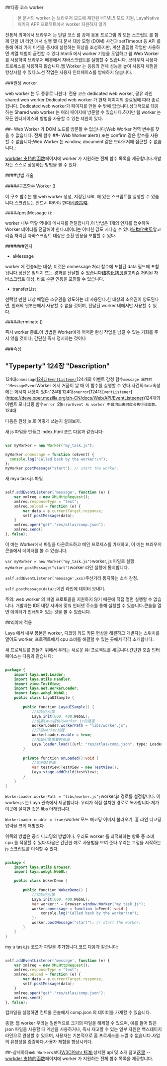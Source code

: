 ##다중 코스 worker

> 본 문서의 worker 는 브라우저 모드에 제한된 HTML5 모드 지원, LayaNative 패키지 APP 프로젝트에서 worker 지원하지 않기

전통적 의미에서 브라우저 는 단일 코스 를 강제 응용 프로그램 의 모든 스크립트 를 함께 단일 UI 라인 에서 실행 했 다.문서 대상 모형 (DOM) 사건과 setTimeout 등 API 를 통해 여러 가지 미션을 동시에 실행하는 허상을 조성하지만, 계산 밀집형 작업만 사용하면 계열 체험이 급전할 수 있다.html5 에서 worker 기능을 도입하고 웹 Web Worker 를 사용하여 브라우저 배경에서 자바스크립트를 실행할 수 있습니다. 브라우저 사용자 프로세스를 사용하지 않습니다.웹 Worker 는 응용의 전체 성능을 높여 사용자 체험을 향상시킬 수 있다.노선 작업은 사용자 인터페이스를 방해하지 않습니다.

###원생 worker

web worker 는 두 종류로 나뉜다. 전용 코스 dedicated web worker, 공유 라인 shared web worker.Dedicated web worker 가 현재 페이지의 종료됨에 따라 종료됩니다. Dedicated web worker가 페이지를 만들 수 밖에 없습니다.상대적으로 대응하는 Shared web worker 는 여러 페이지에 방문할 수 있습니다.하지만 웹 worker 는 모든 인터페이스와 방법을 사용할 수 있는 제한이 있다.

##- Web Worker 가 DOM 노드를 방문할 수 없습니다;Web Worker 전역 변수를 찾을 수 없습니다. 전체 함수
##- Web Worker alert() 또는 confirm 같은 함수를 사용할 수 없습니다;Web Worker 는 window, document 같은 브라우저에 접근할 수 없습니다.;


 [workder 支持的函数](https://developer.mozilla.org/En/DOM/Worker/Functions_available_to_workers)페이지에 worker 가 지원하는 전체 함수 목록을 제공합니다.개발자는 스스로 상응하는 방법을 볼 수 있다.

####방법 개술

#####구조함수 Worker ()

이 구조 함수는 웹 web worker 생성, 지정된 URL 에 있는 스크립트를 실행할 수 있습니다.스크립트는 반드시 따라야 한다[同源策略](https://developer.mozilla.org/en/Same_origin_policy_for_JavaScript).

#####postMessage ():

worker 내부 역할 역내에 메시지를 전달합니다.이 방법은 1개의 인자를 접수하여 Worker 데이터를 전달해야 한다.데이터는 어떠한 값도 지나칠 수 있다[结构化拷贝](http://www.whatwg.org/specs/web-apps/current-work/multipage/common-dom-interfaces.html%3Ch1%3Etransferable)알고리즘 처리된 자바스크립트 대상은 순환 인용을 포함할 수 있다.

#######인자

- aMessage

worker 에 전송되는 대상; 이것은 onmessage 처리 함수에 포함된 data 필드에 포함됩니다.당신은 임의치 또는 경과를 전달할 수 있습니다[结构化拷贝](http://www.whatwg.org/specs/web-apps/current-work/multipage/common-dom-interfaces.html%3Ch1%3Etransferable)알고리즘 처리된 자바스크립트 대상, 바로 순환 인용을 포함할 수 있습니다.

- transferList

선택할 만한 대상 배열은 소유권을 양도하는 데 사용된다.한 대상의 소유권이 양도된다면, 원래의 윗부분에서 사용할 수 없을 것이며, 전달된 worker 내에서만 사용할 수 있다.

#####terminate ()

즉시 worker 종료.이 방법은 Worker에게 어떠한 완성 작업을 남길 수 있는 기회를 주지 않을 것이다; 간단한 즉시 정지하는 것이다

###속성

"Typeperty" 124장 "Description"
------------------------------------------------------------------------------------------------------------------------------------------------------------------------------------------------------------------------------------------------------------------------------------------------------------------------------
124대`onmessage`[124대`EventListener`](https://developer.mozilla.org/zh-CN/docs/Web/API/EventListeener)124개의 이벤트 감청 함수`message 属性的 ``MessageEvent`Worker 에서 거품이 날 때 이 함수를 실행할 수 있다.사건의`data`속성에는 메시지 내용이 있다.124대
124대`onerror`[124대`EventListener`] (https://developer.mozilla.org/zh-CN/docs/Web/API/EventListeener)124개의 이벤트 모니터링 함수`error `의`ErrorEvent 从 worker 中冒泡出来时就会执行该函数。`124대

다음은 원생 js 로 어떻게 쓰는지 살펴보자.

새 js 파일을 만들고 index.html 코드 다음과 같습니다:


```javascript

var myWorker = new Worker("my_task.js");

myWorker.onmessage = function (oEvent) {
  console.log("Called back by the worker!\n");
};
myWorker.postMessage("start"); // start the worker.
```


새 myu task.js 파일


```javascript

self.addEventListener('message', function (e) {
    var xmlreq = new XMLHttpRequest();
    xmlreq.responseType = "text";
    xmlreq.onload = function (e) {
        var data = e.currentTarget.response;
        self.postMessage(data);
    }
    xmlreq.open("get","res/atlas/comp.json");
    xmlreq.send()
}, false);
```


이 예는 Worker에서 파일을 다운로드하고 메인 프로세스를 가재하고, 이 예는 브라우저 콘솔에서 데이터를 볼 수 있습니다.

`var myWorker = new Worker("my_task.js")`worker, js 파일로 실행`myWorker.postMessage("start")`worker 라인 실행에 통지합니다.

​`self.addEventListener('message',xxx)`주선거리 통지하는 소식 감청.

​`self.postMessage(data);`메인 라인에 데이터 보내기.

주의: web worker 의 파일 프로토콜을 지원하지 않기 때문에 직접 열면 실행할 수 없습니다. 개발자는 IDE 내장 서버에 맞춰 인터넷 주소를 통해 실행할 수 있습니다.콘솔을 열면 데이터가 인쇄되어 있는 것을 볼 수 있습니다.



##리야에 적용

Laya 에서 내부 봉본은 worker, 디코딩 카드 카톤 현상을 해결하고 개발자는 스위치를 열어도 worker, 프로젝트에서 cpu 소비를 해결할 수 있는 곳에서 각각 소개합니다.

새 프로젝트를 만들기 위해서 우리는 새로운 유i 프로젝트를 세웁니다.간단한 호출 인터페이스는 다음과 같습니다:


```java

package {
	import laya.net.Loader;
	import laya.utils.Handler;
	import view.TestView;
	import laya.net.WorkerLoader;
	import laya.webgl.WebGL;
	public class LayaUISample {
		
		public function LayaUISample() {
			//初始化引擎
			Laya.init(600, 400,WebGL);
			//设置Laya提供的worker.js的路径
			WorkerLoader.workerPath = "libs/worker.js";
			//开启worker线程
            WorkerLoader.enable = true;
			//加载引擎需要的资源
			Laya.loader.load([{url: "res/atlas/comp.json", type: Loader.ATLAS}], Handler.create(this, onLoaded));
		}
		
		private function onLoaded():void {
			//实例UI界面
			var testView:TestView = new TestView();
			Laya.stage.addChild(testView);
		}
	}
}
```


​`WorkerLoader.workerPath = "libs/worker.js";`worker.js 경로를 설정합니다. 이 worker.js 는 Laya 관측에서 제공합니다. 우리가 직접 설치한 경로로 복사합니다.제가 이곳에 설치한 것은 libs 아래입니다.

`WorkerLoader.enable = true;`worker 모드 해코딩 이미지 불러오기, 홈 라인 디코딩 압력을 크게 해방했다.

위쪽의 방법은 공식 디코딩의 방법이다. 우리도 worker 를 최적화하는 항목 중 소비 cpu 를 적정할 수 있다.다음은 간단한 예로 사용법을 보여 준다.우리는 교정을 시작하는 js 스크립트를 이식할 수 있다.


```java

package {
	import laya.utils.Browser;
	import laya.webgl.WebGL;

	public class WokerDemo {
		
		public function WokerDemo() {
			//初始化引擎
			Laya.init(600, 400,WebGL);
			var worker:* = Browser.window.Worker("my_task.js");
            worker.onmessage = function (oEvent):void {
                console.log("Called back by the worker!\n");
            };
            worker.postMessage("start"); // start the worker.
		}
	}
}
```


my u task.js 코드가 파일을 추가합니다.코드 다음과 같습니다:


```javascript

self.addEventListener('message', function (e) {
    var xmlreq = new XMLHttpRequest();
    xmlreq.responseType = "text";
    xmlreq.onload = function (e) {
        var data = e.currentTarget.response;
        self.postMessage(data);
    }
    xmlreq.open("get","res/atlas/comp.json");
    xmlreq.send()
}, false);
```


컴파일을 실행하면 컨트롤 콘솔에서 comp.json 의 데이터를 가재할 수 있습니다.

총괄: 웹 worker 우리는 일반적으로 크기의 파일을 해제할 수 있으며, 예를 들어 많은 json 파일을 사용할 때 계산을 사용하거나, 즉시 재고할 수 있는 일부 자원은 백스테이지 라인으로 완성할 수 있으며, 사용자는 기본적으로 홈 프로세스를 느낄 수 없습니다.사업의 유창성을 증강하다.사용자 체험을 향상시키다.

##-상세하다`Web Workers`보다[W3C的xhr 标准](https://www.w3.org/TR/workers/);상세한 api 및 소개 참고[这里](https://developer.mozilla.org/en-US/docs/Web/API/Worker/)
--[workder 支持的函数](https://developer.mozilla.org/En/DOM/Worker/Functions_available_to_workers)페이지에 worker 가 지원하는 전체 함수 목록을 제공합니다.